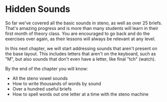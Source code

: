 # Hidden Sounds

So far we've covered all the basic sounds in steno, as well as over 25 briefs. That's amazing progress and is more than many students will learn in their first month of theory class. You are encouraged to go back and do the exercises over again, as their lessons will always be relevant at any level.

In this next chapter, we will start addressing sounds that aren't present on the base layout. This includes letters that aren't on the keyboard, such as "M", but also sounds that don't even have a letter, like final "tch" \(watch\).

By the end of the chapter you will know:

* All the steno vowel sounds
* How to write thousands of words by sound
* Over a hundred useful briefs
* How to spell words out one letter at a time with the steno machine

